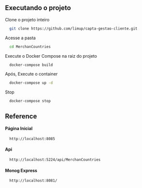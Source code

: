 ## Executando o projeto

Clone o projeto inteiro

```bash
  git clone https://github.com/limup/capta-gestao-cliente.git
```

Acesse a pasta

```bash
  cd MerchanCountries
```

Execute o Docker Compose na raiz do projeto

```bash
  docker-compose build
```

Após, Execute o container

```bash
  docker-compose up -d
```

Stop

```bash
  docker-compose stop
```

## Reference

#### Página Inicial

```http
  http://localhost:8085
```

#### Api

```http
  http://localhost:5224/api/MerchanCountries
```

#### Monog Express

```http
  http://localhost:8081/
```